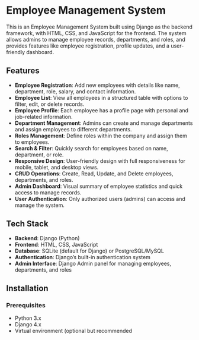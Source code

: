 # Employee Management System

This is an Employee Management System built using Django as the backend framework, with HTML, CSS, and JavaScript for the frontend. The system allows admins to manage employee records, departments, and roles, and provides features like employee registration, profile updates, and a user-friendly dashboard.

## Features

- **Employee Registration**: Add new employees with details like name, department, role, salary, and contact information.
- **Employee List**: View all employees in a structured table with options to filter, edit, or delete records.
- **Employee Profile**: Each employee has a profile page with personal and job-related information.
- **Department Management**: Admins can create and manage departments and assign employees to different departments.
- **Roles Management**: Define roles within the company and assign them to employees.
- **Search & Filter**: Quickly search for employees based on name, department, or role.
- **Responsive Design**: User-friendly design with full responsiveness for mobile, tablet, and desktop views.
- **CRUD Operations**: Create, Read, Update, and Delete employees, departments, and roles.
- **Admin Dashboard**: Visual summary of employee statistics and quick access to manage records.
- **User Authentication**: Only authorized users (admins) can access and manage the system.

## Tech Stack

- **Backend**: Django (Python)
- **Frontend**: HTML, CSS, JavaScript
- **Database**: SQLite (default for Django) or PostgreSQL/MySQL
- **Authentication**: Django’s built-in authentication system
- **Admin Interface**: Django Admin panel for managing employees, departments, and roles

## Installation

### Prerequisites

- Python 3.x
- Django 4.x
- Virtual environment (optional but recommended
